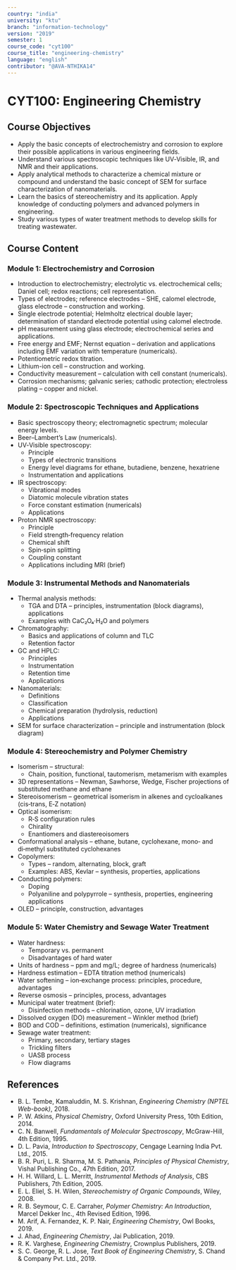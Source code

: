 ```yaml
---
country: "india"
university: "ktu"
branch: "information-technology"
version: "2019"
semester: 1
course_code: "cyt100"
course_title: "engineering-chemistry"
language: "english"
contributor: "@AVA-NTHIKA14"
---
```


# CYT100: Engineering Chemistry

## Course Objectives
- Apply the basic concepts of electrochemistry and corrosion to explore their possible applications in various engineering fields.  
- Understand various spectroscopic techniques like UV‑Visible, IR, and NMR and their applications.  
- Apply analytical methods to characterize a chemical mixture or compound and understand the basic concept of SEM for surface characterization of nanomaterials.  
- Learn the basics of stereochemistry and its application. Apply knowledge of conducting polymers and advanced polymers in engineering.  
- Study various types of water treatment methods to develop skills for treating wastewater.

## Course Content

### Module 1: Electrochemistry and Corrosion
- Introduction to electrochemistry; electrolytic vs. electrochemical cells; Daniel cell; redox reactions; cell representation.  
- Types of electrodes; reference electrodes – SHE, calomel electrode, glass electrode – construction and working.  
- Single electrode potential; Helmholtz electrical double layer; determination of standard electrode potential using calomel electrode.  
- pH measurement using glass electrode; electrochemical series and applications.  
- Free energy and EMF; Nernst equation – derivation and applications including EMF variation with temperature (numericals).  
- Potentiometric redox titration.  
- Lithium-ion cell – construction and working.  
- Conductivity measurement – calculation with cell constant (numericals).  
- Corrosion mechanisms; galvanic series; cathodic protection; electroless plating – copper and nickel.

### Module 2: Spectroscopic Techniques and Applications
- Basic spectroscopy theory; electromagnetic spectrum; molecular energy levels.  
- Beer–Lambert’s Law (numericals).  
- UV‑Visible spectroscopy:  
  - Principle  
  - Types of electronic transitions  
  - Energy level diagrams for ethane, butadiene, benzene, hexatriene  
  - Instrumentation and applications  
- IR spectroscopy:  
  - Vibrational modes  
  - Diatomic molecule vibration states  
  - Force constant estimation (numericals)  
  - Applications  
- Proton NMR spectroscopy:  
  - Principle  
  - Field strength‑frequency relation  
  - Chemical shift  
  - Spin‑spin splitting  
  - Coupling constant  
  - Applications including MRI (brief)

### Module 3: Instrumental Methods and Nanomaterials
- Thermal analysis methods:  
  - TGA and DTA – principles, instrumentation (block diagrams), applications  
  - Examples with CaC₂O₄·H₂O and polymers  
- Chromatography:  
  - Basics and applications of column and TLC  
  - Retention factor  
- GC and HPLC:  
  - Principles  
  - Instrumentation  
  - Retention time  
  - Applications  
- Nanomaterials:  
  - Definitions  
  - Classification  
  - Chemical preparation (hydrolysis, reduction)  
  - Applications  
- SEM for surface characterization – principle and instrumentation (block diagram)

### Module 4: Stereochemistry and Polymer Chemistry
- Isomerism – structural:  
  - Chain, position, functional, tautomerism, metamerism with examples  
- 3D representations – Newman, Sawhorse, Wedge, Fischer projections of substituted methane and ethane  
- Stereoisomerism – geometrical isomerism in alkenes and cycloalkanes (cis‑trans, E‑Z notation)  
- Optical isomerism:  
  - R‑S configuration rules  
  - Chirality  
  - Enantiomers and diastereoisomers  
- Conformational analysis – ethane, butane, cyclohexane, mono‑ and di‑methyl substituted cyclohexanes  
- Copolymers:  
  - Types – random, alternating, block, graft  
  - Examples: ABS, Kevlar – synthesis, properties, applications  
- Conducting polymers:  
  - Doping  
  - Polyaniline and polypyrrole – synthesis, properties, engineering applications  
- OLED – principle, construction, advantages

### Module 5: Water Chemistry and Sewage Water Treatment
- Water hardness:  
  - Temporary vs. permanent  
  - Disadvantages of hard water  
- Units of hardness – ppm and mg/L; degree of hardness (numericals)  
- Hardness estimation – EDTA titration method (numericals)  
- Water softening – ion‑exchange process: principles, procedure, advantages  
- Reverse osmosis – principles, process, advantages  
- Municipal water treatment (brief):  
  - Disinfection methods – chlorination, ozone, UV irradiation  
- Dissolved oxygen (DO) measurement – Winkler method (brief)  
- BOD and COD – definitions, estimation (numericals), significance  
- Sewage water treatment:  
  - Primary, secondary, tertiary stages  
  - Trickling filters  
  - UASB process  
  - Flow diagrams

## References
- B. L. Tembe, Kamaluddin, M. S. Krishnan, *Engineering Chemistry (NPTEL Web-book)*, 2018.  
- P. W. Atkins, *Physical Chemistry*, Oxford University Press, 10th Edition, 2014.  
- C. N. Banwell, *Fundamentals of Molecular Spectroscopy*, McGraw-Hill, 4th Edition, 1995.  
- D. L. Pavia, *Introduction to Spectroscopy*, Cengage Learning India Pvt. Ltd., 2015.  
- B. R. Puri, L. R. Sharma, M. S. Pathania, *Principles of Physical Chemistry*, Vishal Publishing Co., 47th Edition, 2017.  
- H. H. Willard, L. L. Merritt, *Instrumental Methods of Analysis*, CBS Publishers, 7th Edition, 2005.  
- E. L. Eliel, S. H. Wilen, *Stereochemistry of Organic Compounds*, Wiley, 2008.  
- R. B. Seymour, C. E. Carraher, *Polymer Chemistry: An Introduction*, Marcel Dekker Inc., 4th Revised Edition, 1996.  
- M. Arif, A. Fernandez, K. P. Nair, *Engineering Chemistry*, Owl Books, 2019.  
- J. Ahad, *Engineering Chemistry*, Jai Publication, 2019.  
- R. K. Varghese, *Engineering Chemistry*, Crownplus Publishers, 2019.  
- S. C. George, R. L. Jose, *Text Book of Engineering Chemistry*, S. Chand & Company Pvt. Ltd., 2019.
